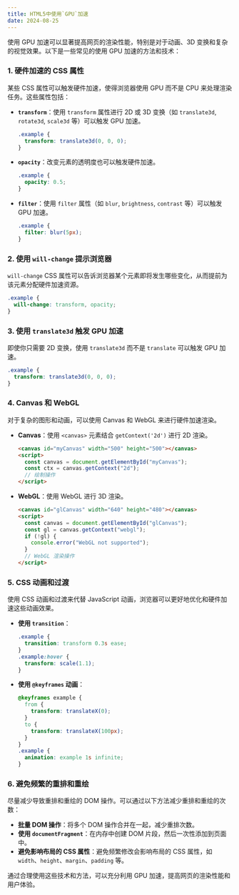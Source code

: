 ```yaml
---
title: HTML5中使用`GPU`加速
date: 2024-08-25
---
```


使用 GPU 加速可以显著提高网页的渲染性能，特别是对于动画、3D 变换和复杂的视觉效果。以下是一些常见的使用 GPU 加速的方法和技术：

### 1. 硬件加速的 CSS 属性

某些 CSS 属性可以触发硬件加速，使得浏览器使用 GPU 而不是 CPU 来处理渲染任务。这些属性包括：

- **`transform`**：使用 `transform` 属性进行 2D 或 3D 变换（如 `translate3d`, `rotate3d`, `scale3d` 等）可以触发 GPU 加速。

  ```css
  .example {
    transform: translate3d(0, 0, 0);
  }
  ```

- **`opacity`**：改变元素的透明度也可以触发硬件加速。

  ```css
  .example {
    opacity: 0.5;
  }
  ```

- **`filter`**：使用 `filter` 属性（如 `blur`, `brightness`, `contrast` 等）可以触发 GPU 加速。
  ```css
  .example {
    filter: blur(5px);
  }
  ```

### 2. 使用 `will-change` 提示浏览器

`will-change` CSS 属性可以告诉浏览器某个元素即将发生哪些变化，从而提前为该元素分配硬件加速资源。

```css
.example {
  will-change: transform, opacity;
}
```

### 3. 使用 `translate3d` 触发 GPU 加速

即使你只需要 2D 变换，使用 `translate3d` 而不是 `translate` 可以触发 GPU 加速。

```css
.example {
  transform: translate3d(0, 0, 0);
}
```

### 4. Canvas 和 WebGL

对于复杂的图形和动画，可以使用 Canvas 和 WebGL 来进行硬件加速渲染。

- **Canvas**：使用 `<canvas>` 元素结合 `getContext('2d')` 进行 2D 渲染。

  ```html
  <canvas id="myCanvas" width="500" height="500"></canvas>
  <script>
    const canvas = document.getElementById("myCanvas");
    const ctx = canvas.getContext("2d");
    // 绘制操作
  </script>
  ```

- **WebGL**：使用 WebGL 进行 3D 渲染。
  ```html
  <canvas id="glCanvas" width="640" height="480"></canvas>
  <script>
    const canvas = document.getElementById("glCanvas");
    const gl = canvas.getContext("webgl");
    if (!gl) {
      console.error("WebGL not supported");
    }
    // WebGL 渲染操作
  </script>
  ```

### 5. CSS 动画和过渡

使用 CSS 动画和过渡来代替 JavaScript 动画，浏览器可以更好地优化和硬件加速这些动画效果。

- **使用 `transition`**：

  ```css
  .example {
    transition: transform 0.3s ease;
  }
  .example:hover {
    transform: scale(1.1);
  }
  ```

- **使用 `@keyframes` 动画**：
  ```css
  @keyframes example {
    from {
      transform: translateX(0);
    }
    to {
      transform: translateX(100px);
    }
  }
  .example {
    animation: example 1s infinite;
  }
  ```

### 6. 避免频繁的重排和重绘

尽量减少导致重排和重绘的 DOM 操作。可以通过以下方法减少重排和重绘的次数：

- **批量 DOM 操作**：将多个 DOM 操作合并在一起，减少重排次数。
- **使用 `documentFragment`**：在内存中创建 DOM 片段，然后一次性添加到页面中。
- **避免影响布局的 CSS 属性**：避免频繁修改会影响布局的 CSS 属性，如 `width`、`height`、`margin`、`padding` 等。

通过合理使用这些技术和方法，可以充分利用 GPU 加速，提高网页的渲染性能和用户体验。
